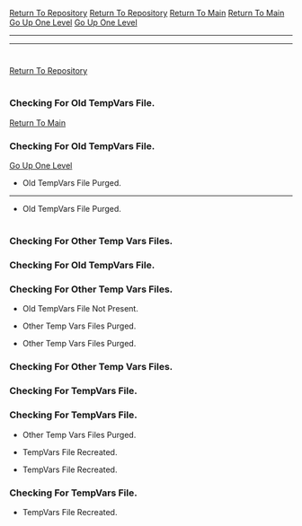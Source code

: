 [Return To Repository](https://github.com/DigitalWarrior/piholeparser/)
[Return To Repository](https://github.com/DigitalWarrior/piholeparser/)
[Return To Main](https://github.com/DigitalWarrior/piholeparser/blob/master/RecentRunLogs/Mainlog.md)
[Return To Main](https://github.com/DigitalWarrior/piholeparser/blob/master/RecentRunLogs/Mainlog.md)
[Go Up One Level](https://github.com/DigitalWarrior/piholeparser/blob/master/RecentRunLogs/TopLevelScripts/10-Running-Initial-Tasks.md)
[Go Up One Level](https://github.com/DigitalWarrior/piholeparser/blob/master/RecentRunLogs/TopLevelScripts/10-Running-Initial-Tasks.md)
____________________________________
____________________________________
# 
[Return To Repository](https://github.com/DigitalWarrior/piholeparser/)
# 
### Checking For Old TempVars File.
[Return To Main](https://github.com/DigitalWarrior/piholeparser/blob/master/RecentRunLogs/Mainlog.md)
### Checking For Old TempVars File.
[Go Up One Level](https://github.com/DigitalWarrior/piholeparser/blob/master/RecentRunLogs/TopLevelScripts/10-Running-Initial-Tasks.md)
* Old TempVars File Purged.
____________________________________
* Old TempVars File Purged.

# 

### Checking For Other Temp Vars Files.
### Checking For Old TempVars File.
### Checking For Other Temp Vars Files.
* Old TempVars File Not Present.

* Other Temp Vars Files Purged.
* Other Temp Vars Files Purged.
### Checking For Other Temp Vars Files.


### Checking For TempVars File.
### Checking For TempVars File.
* Other Temp Vars Files Purged.
* TempVars File Recreated.

* TempVars File Recreated.
### Checking For TempVars File.
* TempVars File Recreated.
